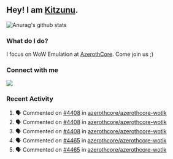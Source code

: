 ## Hey! I am [Kitzunu](https://Github.com/Kitzunu).

![Anurag's github stats](https://github-readme-stats.kitzunu.vercel.app/api?username=Kitzunu&show_icons=true)

### What do I do?

I focus on WoW Emulation at [AzerothCore](https://Github.com/AzerothCore). Come join us ;)

### Connect with me
[![](https://img.shields.io/badge/AzerothCore%20Discord-Connect%20with%20me!-green)](https://discord.com/invite/gkt4y2x)

### Recent Activity

<!--START_SECTION:activity-->
1. 🗣 Commented on [#4408](https://github.com/azerothcore/azerothcore-wotlk/issues/4408) in [azerothcore/azerothcore-wotlk](https://github.com/azerothcore/azerothcore-wotlk)
2. 🗣 Commented on [#4408](https://github.com/azerothcore/azerothcore-wotlk/issues/4408) in [azerothcore/azerothcore-wotlk](https://github.com/azerothcore/azerothcore-wotlk)
3. 🗣 Commented on [#4408](https://github.com/azerothcore/azerothcore-wotlk/issues/4408) in [azerothcore/azerothcore-wotlk](https://github.com/azerothcore/azerothcore-wotlk)
4. 🗣 Commented on [#4465](https://github.com/azerothcore/azerothcore-wotlk/issues/4465) in [azerothcore/azerothcore-wotlk](https://github.com/azerothcore/azerothcore-wotlk)
5. 🗣 Commented on [#4465](https://github.com/azerothcore/azerothcore-wotlk/issues/4465) in [azerothcore/azerothcore-wotlk](https://github.com/azerothcore/azerothcore-wotlk)
<!--END_SECTION:activity-->
